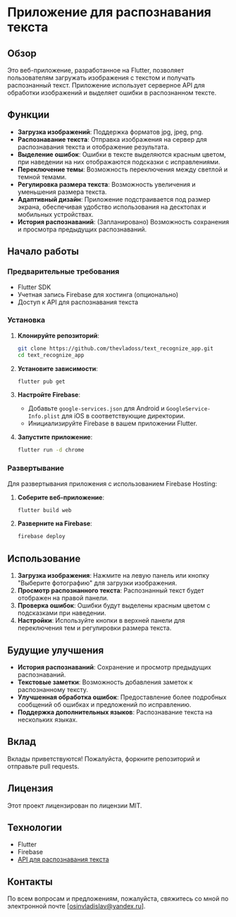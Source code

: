 # Приложение для распознавания текста

## Обзор

Это веб-приложение, разработанное на Flutter, позволяет пользователям загружать изображения с текстом и получать распознанный текст. Приложение использует серверное API для обработки изображений и выделяет ошибки в распознанном тексте.

## Функции

- **Загрузка изображений**: Поддержка форматов jpg, jpeg, png.
- **Распознавание текста**: Отправка изображения на сервер для распознавания текста и отображение результата.
- **Выделение ошибок**: Ошибки в тексте выделяются красным цветом, при наведении на них отображаются подсказки с исправлениями.
- **Переключение темы**: Возможность переключения между светлой и темной темами.
- **Регулировка размера текста**: Возможность увеличения и уменьшения размера текста.
- **Адаптивный дизайн**: Приложение подстраивается под размер экрана, обеспечивая удобство использования на десктопах и мобильных устройствах.
- **История распознаваний**: (Запланировано) Возможность сохранения и просмотра предыдущих распознаваний.

## Начало работы

### Предварительные требования

- Flutter SDK
- Учетная запись Firebase для хостинга (опционально)
- Доступ к API для распознавания текста

### Установка

1. **Клонируйте репозиторий**:
    ```bash
    git clone https://github.com/thevladoss/text_recognize_app.git
    cd text_recognize_app
    ```

2. **Установите зависимости**:
    ```bash
    flutter pub get
    ```

3. **Настройте Firebase**:
    - Добавьте `google-services.json` для Android и `GoogleService-Info.plist` для iOS в соответствующие директории.
    - Инициализируйте Firebase в вашем приложении Flutter.

4. **Запустите приложение**:
    ```bash
    flutter run -d chrome
    ```

### Развертывание

Для развертывания приложения с использованием Firebase Hosting:

1. **Соберите веб-приложение**:
    ```bash
    flutter build web
    ```

2. **Разверните на Firebase**:
    ```bash
    firebase deploy
    ```

## Использование

1. **Загрузка изображения**: Нажмите на левую панель или кнопку "Выберите фотографию" для загрузки изображения.
2. **Просмотр распознанного текста**: Распознанный текст будет отображен на правой панели.
3. **Проверка ошибок**: Ошибки будут выделены красным цветом с подсказками при наведении.
4. **Настройки**: Используйте кнопки в верхней панели для переключения тем и регулировки размера текста.

## Будущие улучшения

- **История распознаваний**: Сохранение и просмотр предыдущих распознаваний.
- **Текстовые заметки**: Возможность добавления заметок к распознанному тексту.
- **Улучшенная обработка ошибок**: Предоставление более подробных сообщений об ошибках и предложений по исправлению.
- **Поддержка дополнительных языков**: Распознавание текста на нескольких языках.

## Вклад

Вклады приветствуются! Пожалуйста, форкните репозиторий и отправьте pull requests.

## Лицензия

Этот проект лицензирован по лицензии MIT.

## Технологии

- Flutter
- Firebase
- [API для распознавания текста](https://hand-written-to-text.onrender.com/docs)

## Контакты

По всем вопросам и предложениям, пожалуйста, свяжитесь со мной по электронной почте [osinvladislav@yandex.ru].
